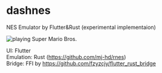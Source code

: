 # dashnes

NES Emulator by Flutter&Rust (experimental implementaion)

![playing Super Mario Bros.](https://user-images.githubusercontent.com/6854255/161380781-533563af-ef7f-47ad-8b2f-cc42b97903c9.png)

UI: Flutter  
Emulation: Rust (https://github.com/mj-hd/rnes)  
Bridge: FFI by https://github.com/fzyzcjy/flutter_rust_bridge
